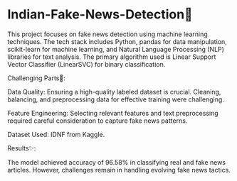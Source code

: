 # Indian-Fake-News-Detection📰

This project focuses on fake news detection using machine learning techniques. The tech stack includes Python, pandas for data manipulation, scikit-learn for machine learning, and Natural Language Processing (NLP) libraries for text analysis. The primary algorithm used is Linear Support Vector Classifier (LinearSVC) for binary classification.

Challenging Parts🚀:

Data Quality: Ensuring a high-quality labeled dataset is crucial. Cleaning, balancing, and preprocessing data for effective training were challenging.

Feature Engineering: Selecting relevant features and text preprocessing required careful consideration to capture fake news patterns.

Dataset Used: IDNF from Kaggle.

Results✨:

The model achieved accuracy of 96.58% in classifying real and fake news articles. However, challenges remain in handling evolving fake news tactics.

